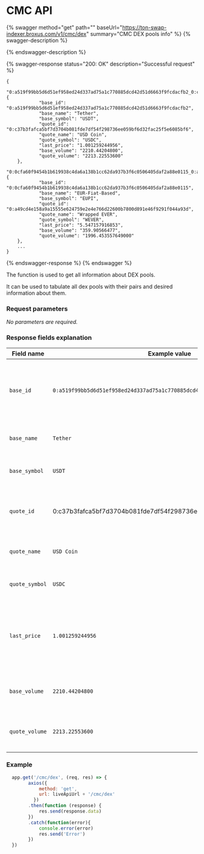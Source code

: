 # CMC API

{% swagger method="get" path="" baseUrl="https://ton-swap-indexer.broxus.com/v1/cmc/dex" summary="CMC DEX pools info" %}
{% swagger-description %}

{% endswagger-description %}

{% swagger-response status="200: OK" description="Successful request" %}
```
{
    "0:a519f99bb5d6d51ef958ed24d337ad75a1c770885dcd42d51d6663f9fcdacfb2_0:c37b3fafca5bf7d3704b081fde7df54f298736ee059bf6d32fac25f5e6085bf6": {
            "base_id": "0:a519f99bb5d6d51ef958ed24d337ad75a1c770885dcd42d51d6663f9fcdacfb2",
            "base_name": "Tether",
            "base_symbol": "USDT",
            "quote_id": "0:c37b3fafca5bf7d3704b081fde7df54f298736ee059bf6d32fac25f5e6085bf6",
            "quote_name": "USD Coin",
            "quote_symbol": "USDC",
            "last_price": "1.001259244956",
            "base_volume": "2210.44204800",
            "quote_volume": "2213.22553600"
    },
    "0:0cfa60f9454b1b619938c4da6a138b1cc62da937b3f6c0506405daf2a88e0115_0:a49cd4e158a9a15555e624759e2e4e766d22600b7800d891e46f9291f044a93d": {
            "base_id": "0:0cfa60f9454b1b619938c4da6a138b1cc62da937b3f6c0506405daf2a88e0115",
            "base_name": "EUR-Fiat-Based",
            "base_symbol": "EUPI",
            "quote_id": "0:a49cd4e158a9a15555e624759e2e4e766d22600b7800d891e46f9291f044a93d",
            "quote_name": "Wrapped EVER",
            "quote_symbol": "WEVER",
            "last_price": "5.547157916853",
            "base_volume": "359.90566477",
            "quote_volume": "1996.453557649000"
    },
    ...
}
```
{% endswagger-response %}
{% endswagger %}

The function is used to get all information about DEX pools.

It can be used to tabulate all dex pools with their pairs and desired information about them.

### Request parameters

_No parameters are required._

### Response fields explanation

| Field name     | Example value                                                        | Comment                                                         |
| -------------- | -------------------------------------------------------------------- | --------------------------------------------------------------- |
| `base_id`      | `0:a519f99bb5d6d51ef958ed24d337ad75a1c770885dcd42d51d6663f9fcdacfb2` | Root address of the base token in the certain dex pool          |
| `base_name`    | `Tether`                                                             | Full name of the base token                                     |
| `base_symbol`  | `USDT`                                                               | Full name of the base token                                     |
| `quote_id`     | 0:c37b3fafca5bf7d3704b081fde7df54f298736ee059bf6d32fac25f5e6085bf6   | Root address of the quote token in the pool                     |
| `quote_name`   | `USD Coin`                                                           | Full name of the quote token                                    |
| `quote_symbol` | `USDC`                                                               | Symbol of the quote token                                       |
| `last_price`   | `1.001259244956`                                                     | Price of 1 base token in quote tokens (ie. 1 USDT = 1.001 USDC) |
| `base_volume`  | `2210.44204800`                                                      | Trading volume (in USD) of base token                           |
| `quote_volume` | `2213.22553600`                                                      | Trading volume (in USD) of quote token                          |

### Example

```javascript
  app.get('/cmc/dex', (req, res) => {
        axios({
            method: 'get',
            url: liveApiUrl + '/cmc/dex'
          })
        .then(function (response) {
            res.send(response.data)
        })
        .catch(function(error){
            console.error(error)
            res.send('Error')
        })
  })
```

### &#x20;<a href="#response-fields-explanation" id="response-fields-explanation"></a>
